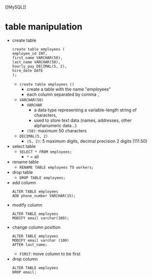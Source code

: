 [[MySQL]]

# table manipulation
- create table
	```mysql
	create table employees (
	employee_id INT,
	first_name VARCHAR(50),
	last_name VARCHAR(50),
	hourly_pay DECIMAL(5, 2),
	hire_date DATE 
	);
	```
	- `create table employees ()`
		- create a table with the name "employees"
		- each column separated by comma `,`
	- `VARCHAR(50)`
		- `VARCHAR`
			- a data type representing a variable-length string of characters,
			- used to store text data (names, addresses, other alphanumeric data...)
		- `(50)`: maximum 50 characters
	- `DECIMAL(5, 2)`
		- `(5, 2)`: 5 maximum digits, decimal precision 2 digits (111.50)
- select table
	- `SELECT * FROM employees;`
		- `*` = all
- rename table
	- `RENAME TABLE employees TO workers;`
- drop table
	- `DROP TABLE employees;`
- add column
	```mysql
	ALTER TABLE employees
	ADD phone_number VARCHAR(15);
	```
- modify column
	```mysql
	ALTER TABLE employees
	MODIFY email varchar(100);
	```
- change column position
	```mysql
	ALTER TABLE employees
	MODIFY email varchar (100)
	AFTER last_name;
	```
	-  `FIRST`: move column to be first
- drop column
	```mysql
	ALTER TABLE employees
	DROP email;
	```
